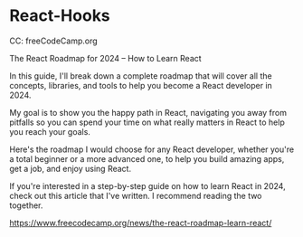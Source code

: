 # React-Hooks

CC: freeCodeCamp.org

The React Roadmap for 2024 – How to Learn React

In this guide, I'll break down a complete roadmap that will cover all the concepts, libraries, and tools to help you become a React developer in 2024.

My goal is to show you the happy path in React, navigating you away from pitfalls so you can spend your time on what really matters in React to help you reach your goals.

Here's the roadmap I would choose for any React developer, whether you're a total beginner or a more advanced one, to help you build amazing apps, get a job, and enjoy using React.

If you're interested in a step-by-step guide on how to learn React in 2024, check out this article that I've written. I recommend reading the two together.

https://www.freecodecamp.org/news/the-react-roadmap-learn-react/
